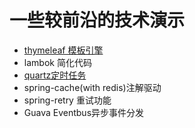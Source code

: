 # 一些较前沿的技术演示

- [thymeleaf 模板引擎](docs/thymeleaf.md)
- lambok 简化代码
- [quartz定时任务](docs/quartz.md)
- spring-cache(with redis)注解驱动
- spring-retry 重试功能
- Guava Eventbus异步事件分发